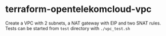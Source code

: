 # terraform-opentelekomcloud-vpc

Create a VPC with 2 subnets, a NAT gateway with EIP and two SNAT rules.
Tests can be started from `test` directory with `./vpc_test.sh`
